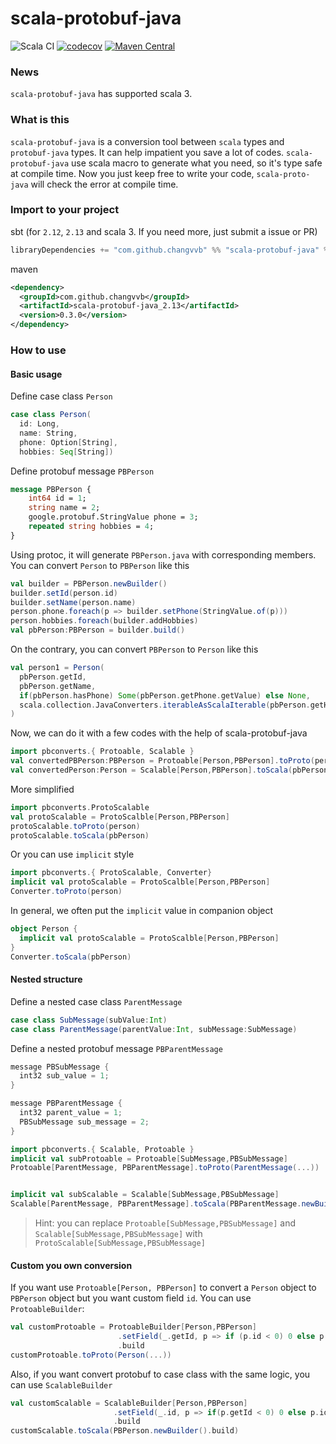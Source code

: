 # scala-protobuf-java

![Scala CI](https://github.com/changvvb/scala-protobuf-java/workflows/Scala%20CI/badge.svg)
[![codecov](https://codecov.io/gh/changvvb/scala-protobuf-java/branch/master/graph/badge.svg)](https://codecov.io/gh/changvvb/scala-protobuf-java)
[![Maven Central](https://maven-badges.herokuapp.com/maven-central/com.github.changvvb/scala-protobuf-java_2.13/badge.svg)](https://maven-badges.herokuapp.com/maven-central/com.github.changvvb/scala-protobuf-java_2.13)

### News
`scala-protobuf-java` has supported scala 3.

### What is this
`scala-protobuf-java` is a conversion tool between `scala` types and `protobuf-java` types. It can help impatient you save a lot of codes.
`scala-protobuf-java` use scala macro to generate what you need, so it's type safe at compile time. Now you just keep free to write your code, `scala-proto-java` will check the error at compile time. 

### Import to your project
sbt (for `2.12`, `2.13` and scala 3. If you need more, just submit a issue or PR)
```scala
libraryDependencies += "com.github.changvvb" %% "scala-protobuf-java" % "0.3.0"
```
maven
```xml
<dependency>
  <groupId>com.github.changvvb</groupId>
  <artifactId>scala-protobuf-java_2.13</artifactId>
  <version>0.3.0</version>
</dependency>
```

### How to use

#### Basic usage
Define case class `Person`
```scala
case class Person(
  id: Long,
  name: String,
  phone: Option[String],
  hobbies: Seq[String])
```

Define protobuf message `PBPerson`
```proto
message PBPerson {
    int64 id = 1;
    string name = 2;
    google.protobuf.StringValue phone = 3;
    repeated string hobbies = 4;
}
```
Using protoc, it will generate `PBPerson.java` with corresponding members. You can convert `Person` to `PBPerson` like this
```scala
val builder = PBPerson.newBuilder()
builder.setId(person.id)
builder.setName(person.name)
person.phone.foreach(p => builder.setPhone(StringValue.of(p)))
person.hobbies.foreach(builder.addHobbies)
val pbPerson:PBPerson = builder.build()
``` 
On the contrary, you can convert `PBPerson` to `Person` like this
```scala
val person1 = Person(
  pbPerson.getId,
  pbPerson.getName,
  if(pbPerson.hasPhone) Some(pbPerson.getPhone.getValue) else None,
  scala.collection.JavaConverters.iterableAsScalaIterable(pbPerson.getHobbiesList).toSeq
)
```

Now, we can do it with a few codes with the help of scala-protobuf-java 
```scala
import pbconverts.{ Protoable, Scalable }
val convertedPBPerson:PBPerson = Protoable[Person,PBPerson].toProto(person)
val convertedPerson:Person = Scalable[Person,PBPerson].toScala(pbPerson)
```
More simplified
```scala
import pbconverts.ProtoScalable
val protoScalable = ProtoScalble[Person,PBPerson]
protoScalable.toProto(person)
protoScalable.toScala(pbPerson)
```
Or you can use `implicit` style
```scala
import pbconverts.{ ProtoScalable, Converter}
implicit val protoScalable = ProtoScalble[Person,PBPerson]
Converter.toProto(person)
```
In general, we often put the `implicit` value in companion object
```scala
object Person {
  implicit val protoScalable = ProtoScalble[Person,PBPerson]
}
Converter.toScala(pbPerson)
```

#### Nested structure
Define a nested case class `ParentMessage`
```scala
case class SubMessage(subValue:Int)
case class ParentMessage(parentValue:Int, subMessage:SubMessage)
```

Define a nested protobuf message `PBParentMessage`
```scala
message PBSubMessage {
  int32 sub_value = 1;
}

message PBParentMessage {
  int32 parent_value = 1;
  PBSubMessage sub_message = 2;
}
```

```scala
import pbconverts.{ Scalable, Protoable }
implicit val subProtoable = Protoable[SubMessage,PBSubMessage]
Protoable[ParentMessage, PBParentMessage].toProto(ParentMessage(...))


implicit val subScalable = Scalable[SubMessage,PBSubMessage]
Scalable[ParentMessage, PBParentMessage].toScala(PBParentMessage.newBuilder().build())
```

> Hint: you can replace `Protoable[SubMessage,PBSubMessage]` and `Scalable[SubMessage,PBSubMessage]` with `ProtoScalable[SubMessage,PBSubMessage]`

#### Custom you own conversion
If you want use `Protoable[Person, PBPerson]` to convert a `Person` object to `PBPerson` object but you want custom field `id`.
You can use `ProtoableBuilder`:
```scala
val customProtoable = ProtoableBuilder[Person,PBPerson]
                        .setField(_.getId, p => if (p.id < 0) 0 else p.id)
                        .build
customProtoable.toProto(Person(...))
```
Also, if you want convert protobuf to case class with the same logic, you can use `ScalableBuilder`
```scala
val customScalable = ScalableBuilder[Person,PBPerson]
                       .setField(_.id, p => if(p.getId < 0) 0 else p.id)
                       .build
customScalable.toScala(PBPerson.newBuilder().build)
```
